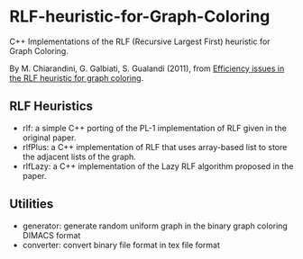 # RLF-heuristic-for-Graph-Coloring
C++ Implementations of the RLF (Recursive Largest First) heuristic for Graph Coloring.

By M. Chiarandini, G. Galbiati, S. Gualandi (2011), from
[Efficiency issues in the RLF heuristic for graph coloring](https://imada.sdu.dk/~marco/Publications/Files/MIC2011-ChiGalGua.pdf).

## RLF Heuristics

* rlf: a simple C++ porting of the PL-1 implementation of RLF given in the original paper.
* rlfPlus: a C++ implementation of RLF that uses array-based list to store the adjacent lists of the graph.
* rlfLazy: a C++ implementation of the Lazy RLF algorithm proposed in the paper.

## Utilities

* generator: generate random uniform graph in the binary graph coloring DIMACS format
* converter: convert binary file format in tex file format